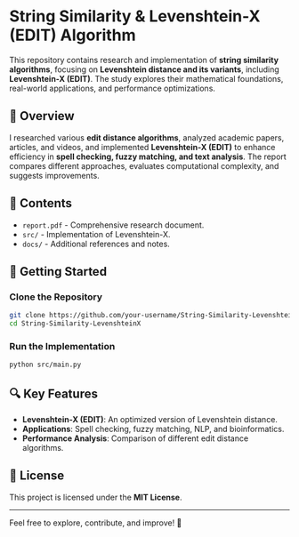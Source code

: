 # String Similarity & Levenshtein-X (EDIT) Algorithm

This repository contains research and implementation of **string similarity algorithms**, focusing on **Levenshtein distance and its variants**, including **Levenshtein-X (EDIT)**. The study explores their mathematical foundations, real-world applications, and performance optimizations.

## 📄 Overview
I researched various **edit distance algorithms**, analyzed academic papers, articles, and videos, and implemented **Levenshtein-X (EDIT)** to enhance efficiency in **spell checking, fuzzy matching, and text analysis**. The report compares different approaches, evaluates computational complexity, and suggests improvements.

## 📂 Contents
- `report.pdf` - Comprehensive research document.
- `src/` - Implementation of Levenshtein-X.
- `docs/` - Additional references and notes.

## 🚀 Getting Started
### Clone the Repository
```bash
git clone https://github.com/your-username/String-Similarity-LevenshteinX.git
cd String-Similarity-LevenshteinX
```

### Run the Implementation
```bash
python src/main.py
```

## 🔍 Key Features
- **Levenshtein-X (EDIT)**: An optimized version of Levenshtein distance.
- **Applications**: Spell checking, fuzzy matching, NLP, and bioinformatics.
- **Performance Analysis**: Comparison of different edit distance algorithms.

## 📝 License
This project is licensed under the **MIT License**.

---
Feel free to explore, contribute, and improve! 🚀
